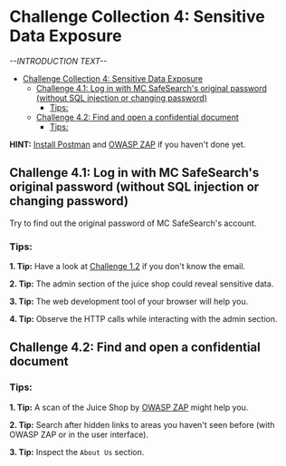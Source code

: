# Challenge Collection 4: Sensitive Data Exposure

*--INTRODUCTION TEXT--*

   * [Challenge Collection 4: Sensitive Data Exposure](#challenge-collection-4-sensitive-data-exposure)
      * [Challenge 4.1: Log in with MC SafeSearch's original password (without SQL injection or changing password)](#challenge-41-log-in-with-mc-safesearchs-original-password-without-sql-injection-or-changing-password)
         * [Tips:](#tips)
      * [Challenge 4.2: Find and open a confidential document](#challenge-42-find-and-open-a-confidential-document)
         * [Tips:](#tips-1)

**HINT:** [Install Postman](https://www.getpostman.com/apps) and [OWASP ZAP](https://github.com/zaproxy/zaproxy/wiki/Downloads) if you haven't done yet.

## Challenge 4.1: Log in with MC SafeSearch's original password (without SQL injection or changing password)
Try to find out the original password of MC SafeSearch's account.

### Tips:

**1. Tip:** Have a look at [Challenge 1.2](https://github.com/nt-ca-aqe/thesis-ahs/tree/master/Challenge%201:%20Broken%20Access%20Control#challenge-12-find-the-admin-page) if you don't know the email.

**2. Tip:** The admin section of the juice shop could reveal sensitive data.

**3. Tip:** The web development tool of your browser will help you.

**4. Tip:** Observe the HTTP calls while interacting with the admin section.


## Challenge 4.2: Find and open a confidential document

### Tips:

**1. Tip:** A scan of the Juice Shop by [OWASP ZAP](https://github.com/zaproxy/zaproxy/wiki/Downloads) might help you.

**2. Tip:** Search after hidden links to areas you haven't seen before (with OWASP ZAP or in the user interface).

**3. Tip:** Inspect the `About Us` section.
